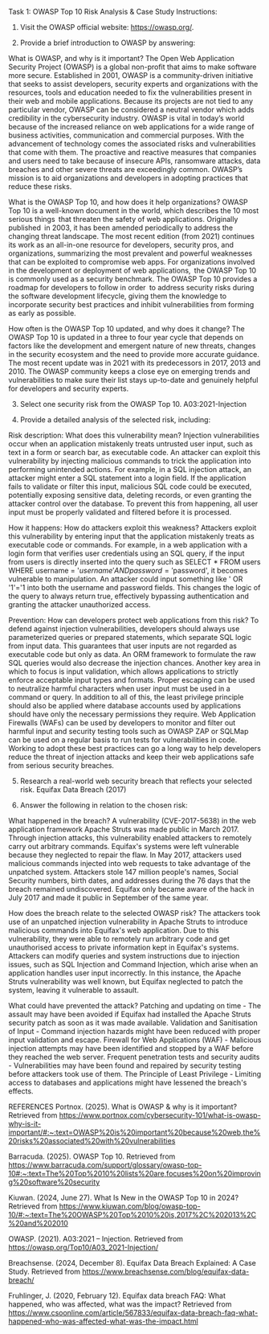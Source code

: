 Task 1: OWASP Top 10 Risk Analysis & Case Study
Instructions:
1. Visit the OWASP official website: https://owasp.org/.

2. Provide a brief introduction to OWASP by answering:
   
What is OWASP, and why is it important?
The Open Web Application Security Project (OWASP) is a global non-profit that aims to make software more secure. Established in 2001, OWASP is a community-driven initiative that seeks to assist developers, security experts and organizations with the resources, tools and education needed to fix the vulnerabilities present in their web and mobile applications. Because its projects are not tied to any particular vendor, OWASP can be considered a neutral vendor which adds credibility in the cybersecurity industry. OWASP is vital in today’s world because of the increased reliance on web applications for a wide range of business activities, communication and commercial purposes. With the advancement of technology comes the associated risks and vulnerabilities that come with them. The proactive and reactive measures that companies and users need to take because of insecure APIs, ransomware attacks, data breaches and other severe threats are exceedingly common. OWASP’s mission is to aid organizations and developers in adopting practices that reduce these risks.

What is the OWASP Top 10, and how does it help organizations?
OWASP Top 10 is a well-known document in the world, which describes the 10 most serious things that threaten the safety of web applications. Originally published in 2003, it has been amended periodically to address the changing threat landscape. The most recent edition (from 2021) continues its work as an all-in-one resource for developers, security pros, and organizations, summarizing the most prevalent and powerful weaknesses that can be exploited to compromise web apps. For organizations involved in the development or deployment of web applications, the OWASP Top 10 is commonly used as a security benchmark. The OWASP Top 10 provides a roadmap for developers to follow in order to address security risks during the software development lifecycle, giving them the knowledge to incorporate security best practices and inhibit vulnerabilities from forming as early as possible.

How often is the OWASP Top 10 updated, and why does it change?
The OWASP Top 10 is updated in a three to four year cycle that depends on factors like the development and emergent nature of new threats, changes in the security ecosystem and the need to provide more accurate guidance. The most recent update was in 2021 with its predecessors in 2017, 2013 and 2010. The OWASP community keeps a close eye on emerging trends and vulnerabilities to make sure their list stays up-to-date and genuinely helpful for developers and security experts.

3. Select one security risk from the OWASP Top 10.
A03:2021-Injection

4. Provide a detailed analysis of the selected risk, including:
   
Risk description: What does this vulnerability mean?
Injection vulnerabilities occur when an application mistakenly treats untrusted user input, such as text in a form or search bar, as executable code. An attacker can exploit this vulnerability by injecting malicious commands to trick the application into performing unintended actions. For example, in a SQL injection attack, an attacker might enter a SQL statement into a login field. If the application fails to validate or filter this input, malicious SQL code could be executed, potentially exposing sensitive data, deleting records, or even granting the attacker control over the database. To prevent this from happening, all user input must be properly validated and filtered before it is processed.

How it happens: How do attackers exploit this weakness?
Attackers exploit this vulnerability by entering input that the application mistakenly treats as executable code or commands. For example, in a web application with a login form that verifies user credentials using an SQL query, if the input from users is directly inserted into the query such as SELECT * FROM users WHERE username = '$username' AND password = '$password', it becomes vulnerable to manipulation. An attacker could input something like ' OR '1'='1 into both the username and password fields. This changes the logic of the query to always return true, effectively bypassing authentication and granting the attacker unauthorized access.

Prevention: How can developers protect web applications from this risk?
To defend against injection vulnerabilities, developers should always use parameterized queries or prepared statements, which separate SQL logic from input data. This guarantees that user inputs are not regarded as executable code but only as data. An ORM framework to formulate the raw SQL queries would also decrease the injection chances. Another key area in which to focus is input validation, which allows applications to strictly enforce acceptable input types and formats. Proper escaping can be used to neutralize harmful characters when user input must be used in a command or query. In addition to all of this, the least privilege principle should also be applied where database accounts used by applications should have only the necessary permissions they require. Web Application Firewalls (WAFs) can be used by developers to monitor and filter out harmful input and security testing tools such as OWASP ZAP or SQLMap can be used on a regular basis to run tests for vulnerabilities in code. Working to adopt these best practices can go a long way to help developers reduce the threat of injection attacks and keep their web applications safe from serious security breaches. 

5. Research a real-world web security breach that reflects your selected risk.
Equifax Data Breach (2017)

6. Answer the following in relation to the chosen risk:
   
What happened in the breach?
A vulnerability (CVE-2017-5638) in the web application framework Apache Struts was made public in March 2017. Through injection attacks, this vulnerability enabled attackers to remotely carry out arbitrary commands. Equifax's systems were left vulnerable because they neglected to repair the flaw. In May 2017, attackers used malicious commands injected into web requests to take advantage of the unpatched system. Attackers stole 147 million people's names, Social Security numbers, birth dates, and addresses during the 76 days that the breach remained undiscovered. Equifax only became aware of the hack in July 2017 and made it public in September of the same year.

How does the breach relate to the selected OWASP risk?
The attackers took use of an unpatched injection vulnerability in Apache Struts to introduce malicious commands into Equifax's web application. Due to this vulnerability, they were able to remotely run arbitrary code and get unauthorised access to private information kept in Equifax's systems. Attackers can modify queries and system instructions due to injection issues, such as SQL Injection and Command Injection, which arise when an application handles user input incorrectly. In this instance, the Apache Struts vulnerability was well known, but Equifax neglected to patch the system, leaving it vulnerable to assault.

What could have prevented the attack?
Patching and updating on time - The assault may have been avoided if Equifax had installed the Apache Struts security patch as soon as it was made available.
Validation and Sanitisation of Input - Command injection hazards might have been reduced with proper input validation and escape.
Firewall for Web Applications (WAF) - Malicious injection attempts may have been identified and stopped by a WAF before they reached the web server.
Frequent penetration tests and security audits - Vulnerabilities may have been found and repaired by security testing before attackers took use of them.
The Principle of Least Privilege - Limiting access to databases and applications might have lessened the breach's effects.

REFERENCES
Portnox. (2025). What is OWASP & why is it important? Retrieved from https://www.portnox.com/cybersecurity-101/what-is-owasp-why-is-it-important/#:~:text=OWASP%20is%20important%20because%20web,the%20risks%20associated%20with%20vulnerabilities

Barracuda. (2025). OWASP Top 10. Retrieved from https://www.barracuda.com/support/glossary/owasp-top-10#:~:text=The%20Top%2010%20lists%20are,focuses%20on%20improving%20software%20security

Kiuwan. (2024, June 27). What Is New in the OWASP Top 10 in 2024? Retrieved from https://www.kiuwan.com/blog/owasp-top-10/#:~:text=The%20OWASP%20Top%2010%20is,2017%2C%202013%2C%20and%202010

OWASP. (2021). A03:2021 – Injection. Retrieved from https://owasp.org/Top10/A03_2021-Injection/   

Breachsense. (2024, December 8). Equifax Data Breach Explained: A Case Study. Retrieved from https://www.breachsense.com/blog/equifax-data-breach/ 

Fruhlinger, J. (2020, February 12). Equifax data breach FAQ: What happened, who was affected, what was the impact? Retrieved from https://www.csoonline.com/article/567833/equifax-data-breach-faq-what-happened-who-was-affected-what-was-the-impact.html 
